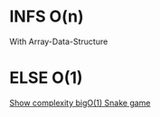 # INFS O(n)

With Array-Data-Structure

# ELSE O(1)
[Show complexity bigO(1) Snake game](../complexity-Big-o-1)
